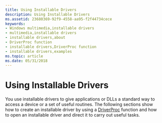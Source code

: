 ```yaml
---
title: Using Installable Drivers
description: Using Installable Drivers
ms.assetid: 23680369-92f9-4558-aa95-f2f44734cece
keywords:
- Windows multimedia,installable drivers
- multimedia,installable drivers
- installable drivers,about
- DriverProc function
- installable drivers,DriverProc function
- installable drivers,examples
ms.topic: article
ms.date: 05/31/2018
---
```


# Using Installable Drivers

You use installable drivers to give applications or DLLs a standard way to access a device or a set of useful routines. The following sections show how to create an installable driver by using a [DriverProc](https://msdn.microsoft.com/en-us/library/Dd797918(v=VS.85).aspx) function and how to open an installable driver and direct it to carry out useful tasks.

 

 





